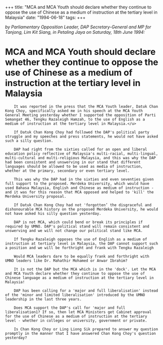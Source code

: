 +++ 
title: "MCA and MCA Youth should declare whether they continue to oppose the use of Chinese as a medium of instruction at the tertiary level in Malaysia"
date: "1994-06-18"
tags:
+++

_by Parliamentary Opposition Leader, DAP Secretary-General and MP for Tanjong, Lim Kit Siang, in Petaling Jaya on Saturday, 18th June 1994:_

# MCA and MCA Youth should declare whether they continue to oppose the use of Chinese as a medium of instruction at the tertiary level in Malaysia

		It was reported in the press that the MCA Youth leader, Datuk Chan Kong Choy, specifically asked me in his speech at the MCA Youth General Meeting yesterday whether I supported the opposition of Parti Semangat 46, Tengku Razaleigh Hamzah, to the use of English as a medium of instruction at the tertiary level in Malaysia.</u>

		If Datuk Chan Kong Choy had followed the DAP's political party struggle and my speeches and press statements, he would not have asked such a silly question.

		DAP had right from the sixties called for an open and liberal education policy reflective of Malaysia's multi-racial, multi-lingual, multi-cultural and multi-religious Malaysia, and this was why the DAP had been consistent and unswerving in our stand that different languages should be allowed to be used as media of instruction, whether at the primary, secondary or even tertiary level.

		This was why the DAP had in the sixties and even seventies given full support to the proposed. Merdeka University, which would have used Bahasa Malaysia, English and Chinese as medium of instruction - and it was for this reason that MCA opposed and helped to 'kill' the Merdeka University proposal.

		If Datuk Chan Kong Choy had not 'forgotten’ the disgraceful and dishonourable MCA history on the proposed Merdeka University, he would not have asked his silly question yesterday.

		DAP is not MCA, which could bend or break its principles if required by UMNO. DAP's political stand will remain consistent and unswerving and we will not change our political stand like MCA.

		If Tengku Razaleigh opposes the use of English as a medium of instruction at tertiary level in Malaysia, the DAP cannot support such a position and we will be forthright and frank with Tengku Razaleigh

		Would MCA leaders dare to be equally frank and forthright with UMNO leaders like Dr. Mahathir Mohamed or Anwar Ibrahim?	

		It is not the DAP but the MCA which is in the 'dock'. Let the MCA and MCA Youth declare whether they continue to oppose the use of Chinese language as a medium of instruction at the tertiary level in Malaysia!

		DAP has been calling for a 'major and full liberalisation' instead of the 'minor and limited liberalisation' introduced by the UMNO leadership in the last three years.

		Does MCA support the DAP's call for 'major and full liberalisation1? If so, then let MCA Ministers get Cabinet approval for the use of Chinese as a medium of instruction at the tertiary level - whether in colleges or university, government or private.

		Is Chan Kong Choy or Ling Liong Sik prepared to answer my question promptly in the manner that I have answered Chan Kong Choy's question yesterday?
 
